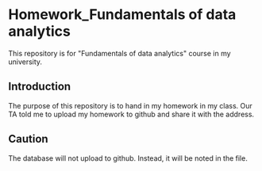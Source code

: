# Homework_Fundamentals of data analytics

This repository is for "Fundamentals of data analytics" course in my university.

## Introduction

The purpose of this repository is to hand in my homework in my class.
Our TA told me to upload my homework to github and share it with the address.

## Caution

The database will not upload to github. Instead, it will be noted in the file.
